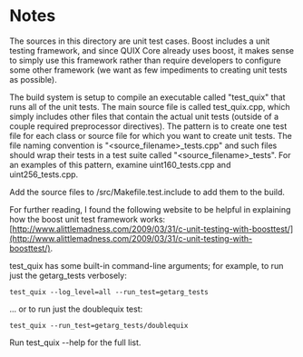 # Notes
The sources in this directory are unit test cases.  Boost includes a
unit testing framework, and since QUIX Core already uses boost, it makes
sense to simply use this framework rather than require developers to
configure some other framework (we want as few impediments to creating
unit tests as possible).

The build system is setup to compile an executable called "test_quix"
that runs all of the unit tests.  The main source file is called
test_quix.cpp, which simply includes other files that contain the
actual unit tests (outside of a couple required preprocessor
directives).  The pattern is to create one test file for each class or
source file for which you want to create unit tests.  The file naming
convention is "<source_filename>_tests.cpp" and such files should wrap
their tests in a test suite called "<source_filename>_tests".  For an
examples of this pattern, examine uint160_tests.cpp and
uint256_tests.cpp.

Add the source files to /src/Makefile.test.include to add them to the build.

For further reading, I found the following website to be helpful in
explaining how the boost unit test framework works:
[http://www.alittlemadness.com/2009/03/31/c-unit-testing-with-boosttest/](http://www.alittlemadness.com/2009/03/31/c-unit-testing-with-boosttest/).

test_quix has some built-in command-line arguments; for
example, to run just the getarg_tests verbosely:

    test_quix --log_level=all --run_test=getarg_tests

... or to run just the doublequix test:

    test_quix --run_test=getarg_tests/doublequix

Run  test_quix --help   for the full list.

